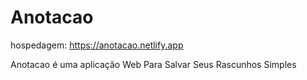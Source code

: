# Anotacao

hospedagem: https://anotacao.netlify.app

Anotacao é uma aplicação Web Para Salvar Seus Rascunhos Simples
